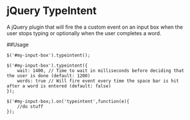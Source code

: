 jQuery TypeIntent
==================

A jQuery plugin that will fire the a custom event on an input box when the user stops typing or optionally when the user completes a word.

##Usage

    $('#my-input-box').typeintent();

    $('#my-input-box').typeintent({
		wait: 1400, // Time to wait in milliseconds before deciding that the user is done (default: 1200)
		words: true // Will fire event every time the space bar is hit after a word is entered (default: false)
    });
    
    $('#my-input-box;).on('typeintent',function(e){
    	//do stuff
    });
